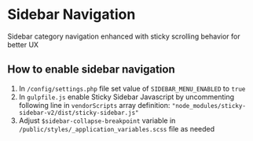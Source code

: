 Sidebar Navigation
==================

Sidebar category navigation enhanced with sticky scrolling behavior for better UX

## How to enable sidebar navigation

1. In <code>/config/settings.php</code> file set value of <code>SIDEBAR_MENU_ENABLED</code> to <code>true</code>
2. In <code>gulpfile.js</code> enable Sticky Sidebar Javascript by uncommenting following line in <code>vendorScripts</code> array definition: 
   <code>"node_modules/sticky-sidebar-v2/dist/sticky-sidebar.js"</code>
3. Adjust <code>$sidebar-collapse-breakpoint</code> variable in <code>/public/styles/_application_variables.scss</code> file  as needed